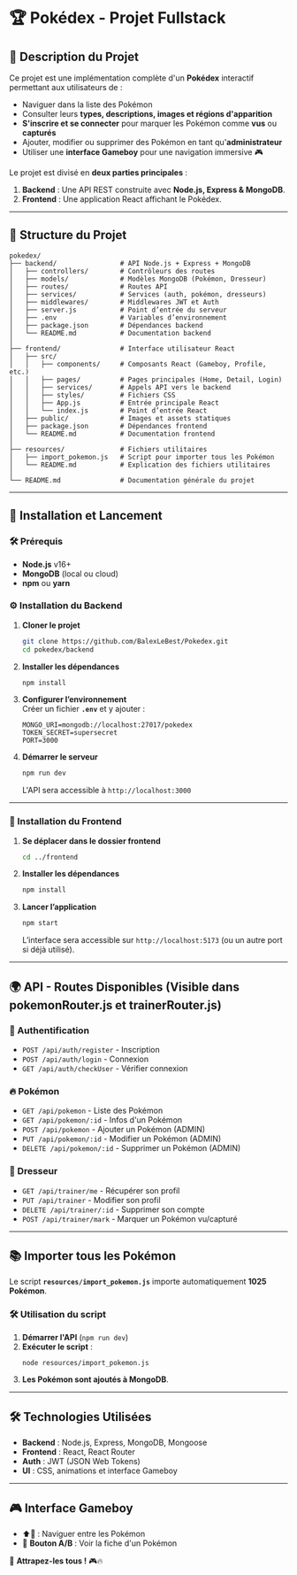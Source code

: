 # 🏆 Pokédex - Projet Fullstack

## 📌 Description du Projet
Ce projet est une implémentation complète d'un **Pokédex** interactif permettant aux utilisateurs de :
- Naviguer dans la liste des Pokémon
- Consulter leurs **types, descriptions, images et régions d'apparition**
- **S'inscrire et se connecter** pour marquer les Pokémon comme **vus** ou **capturés**
- Ajouter, modifier ou supprimer des Pokémon en tant qu'**administrateur**
- Utiliser une **interface Gameboy** pour une navigation immersive 🎮

Le projet est divisé en **deux parties principales** :
1. **Backend** : Une API REST construite avec **Node.js, Express & MongoDB**.
2. **Frontend** : Une application React affichant le Pokédex.

---

## 📂 Structure du Projet
```
pokedex/
├── backend/                # API Node.js + Express + MongoDB
│   ├── controllers/        # Contrôleurs des routes
│   ├── models/             # Modèles MongoDB (Pokémon, Dresseur)
│   ├── routes/             # Routes API
│   ├── services/           # Services (auth, pokémon, dresseurs)
│   ├── middlewares/        # Middlewares JWT et Auth
│   ├── server.js           # Point d’entrée du serveur
│   ├── .env                # Variables d’environnement
│   ├── package.json        # Dépendances backend
│   └── README.md           # Documentation backend
│
├── frontend/               # Interface utilisateur React
│   ├── src/
│   │   ├── components/     # Composants React (Gameboy, Profile, etc.)
│   │   ├── pages/          # Pages principales (Home, Detail, Login)
│   │   ├── services/       # Appels API vers le backend
│   │   ├── styles/         # Fichiers CSS
│   │   ├── App.js          # Entrée principale React
│   │   └── index.js        # Point d’entrée React
│   ├── public/             # Images et assets statiques
│   ├── package.json        # Dépendances frontend
│   └── README.md           # Documentation frontend
│
├── resources/              # Fichiers utilitaires
│   ├── import_pokemon.js   # Script pour importer tous les Pokémon
│   └── README.md           # Explication des fichiers utilitaires
│
└── README.md               # Documentation générale du projet
```

---

## 🚀 Installation et Lancement

### 🛠️ Prérequis
- **Node.js** v16+
- **MongoDB** (local ou cloud)
- **npm** ou **yarn**

### ⚙️ Installation du Backend
1. **Cloner le projet**  
   ```sh
   git clone https://github.com/BalexLeBest/Pokedex.git
   cd pokedex/backend
   ```
2. **Installer les dépendances**  
   ```sh
   npm install
   ```
3. **Configurer l’environnement**  
   Créer un fichier **`.env`** et y ajouter :
   ```
   MONGO_URI=mongodb://localhost:27017/pokedex
   TOKEN_SECRET=supersecret
   PORT=3000
   ```
4. **Démarrer le serveur**  
   ```sh
   npm run dev
   ```
   L'API sera accessible à `http://localhost:3000`

---

### 🎨 Installation du Frontend
1. **Se déplacer dans le dossier frontend**  
   ```sh
   cd ../frontend
   ```
2. **Installer les dépendances**  
   ```sh
   npm install
   ```
3. **Lancer l’application**  
   ```sh
   npm start
   ```
   L’interface sera accessible sur `http://localhost:5173` (ou un autre port si déjà utilisé).

---

## 🌍 API - Routes Disponibles (Visible dans pokemonRouter.js et trainerRouter.js)

### 📌 Authentification
- `POST /api/auth/register` - Inscription
- `POST /api/auth/login` - Connexion
- `GET /api/auth/checkUser` - Vérifier connexion

### 🔥 Pokémon
- `GET /api/pokemon` - Liste des Pokémon
- `GET /api/pokemon/:id` - Infos d'un Pokémon
- `POST /api/pokemon` - Ajouter un Pokémon (ADMIN)
- `PUT /api/pokemon/:id` - Modifier un Pokémon (ADMIN)
- `DELETE /api/pokemon/:id` - Supprimer un Pokémon (ADMIN)

### 👤 Dresseur
- `GET /api/trainer/me` - Récupérer son profil
- `PUT /api/trainer` - Modifier son profil
- `DELETE /api/trainer/:id` - Supprimer son compte
- `POST /api/trainer/mark` - Marquer un Pokémon vu/capturé

---

## 📚 Importer tous les Pokémon

Le script **`resources/import_pokemon.js`** importe automatiquement **1025 Pokémon**.

### 🛠️ Utilisation du script
1. **Démarrer l'API** (`npm run dev`)
2. **Exécuter le script** :
   ```sh
   node resources/import_pokemon.js
   ```
3. **Les Pokémon sont ajoutés à MongoDB**.

---

## 🛠️ Technologies Utilisées
- **Backend** : Node.js, Express, MongoDB, Mongoose
- **Frontend** : React, React Router
- **Auth** : JWT (JSON Web Tokens)
- **UI** : CSS, animations et interface Gameboy

---

## 🎮 Interface Gameboy
- ⬆️🔽 : Naviguer entre les Pokémon
- 🔄 **Bouton A/B** : Voir la fiche d'un Pokémon

🚀 **Attrapez-les tous !** 🎮🔥

